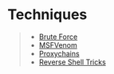 # Techniques

> - [Brute Force](Bruteforce.md)
> - [MSFVenom](Msfvenom.md)
> - [Proxychains](Proxychains.md)
> - [Reverse Shell Tricks](Reverseshells.md)

